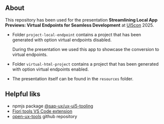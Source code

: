 ## About ##

This repository has been used for the presentation **Streamlining Local App Previews: Virtual Endpoints for Seamless Development** at [UI5con](https://openui5.org/ui5con/) 2025.
- Folder `project-local-endpoint` contains a project that has been generated with option virtual endpoints disabled.

  During the presentation we used this app to showcase the conversion to virtual endpoints.
- Folder `virtual-html-project` contains a project that has been generated with option virtual endpoints enabled.
- The presentation itself can be found in the `resources` folder.

## Helpful liks ##
- npmjs package [@sap-ux/ux-ui5-tooling](https://www.npmjs.com/package/@sap/ux-ui5-tooling)
- [Fiori tools VS Code extension](https://marketplace.visualstudio.com/items?itemName=SAPSE.sap-ux-fiori-tools-extension-pack)
- [open-ux-tools](https://github.com/SAP/open-ux-tools) github repository
